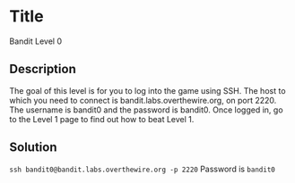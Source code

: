 # Title
Bandit Level 0

## Description
The goal of this level is for you to log into the game using SSH. The host to which you need to connect is bandit.labs.overthewire.org, on port 2220. The username is bandit0 and the password is bandit0. Once logged in, go to the Level 1 page to find out how to beat Level 1.

## Solution
`ssh bandit0@bandit.labs.overthewire.org -p 2220`
Password is `bandit0`
